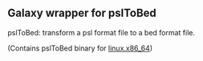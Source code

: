 Galaxy wrapper for pslToBed
---------------------------

pslToBed: transform a psl format file to a bed format file.

(Contains pslToBed binary for [linux.x86_64](http://hgdownload.soe.ucsc.edu/admin/exe/linux.x86_64/))
